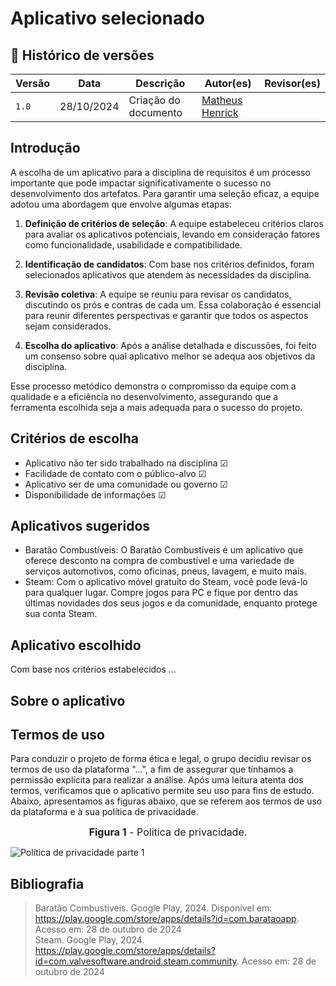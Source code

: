 # Aplicativo selecionado

## 📑 Histórico de versões 

Versão  |   Data   | Descrição | Autor(es) | Revisor(es)
--------- | ------ | ------ | ---------- | ----------
`1.0` | 28/10/2024| Criação do documento | [Matheus Henrick](https://github.com/MatheusHenrickSantos) | |


## Introdução

A escolha de um aplicativo para a disciplina de requisitos é um processo importante que pode impactar significativamente o sucesso no desenvolvimento dos artefatos. Para garantir uma seleção eficaz, a equipe adotou uma abordagem que envolve algumas etapas:

1. **Definição de critérios de seleção**: A equipe estabeleceu critérios claros para avaliar os aplicativos potenciais, levando em consideração fatores como funcionalidade, usabilidade e compatibilidade.

2. **Identificação de candidatos**: Com base nos critérios definidos, foram selecionados aplicativos que atendem às necessidades da disciplina.

3. **Revisão coletiva**: A equipe se reuniu para revisar os candidatos, discutindo os prós e contras de cada um. Essa colaboração é essencial para reunir diferentes perspectivas e garantir que todos os aspectos sejam considerados.

4. **Escolha do aplicativo**: Após a análise detalhada e discussões, foi feito um consenso sobre qual aplicativo melhor se adequa aos objetivos da disciplina.

Esse processo metódico demonstra o compromisso da equipe com a qualidade e a eficiência no desenvolvimento, assegurando que a ferramenta escolhida seja a mais adequada para o sucesso do projeto.


## Critérios de escolha 

* Aplicativo não ter sido trabalhado na disciplina ☑
* Facilidade de contato com o público-alvo ☑
* Aplicativo ser de uma comunidade ou governo ☑
* Disponibilidade de informações ☑

## Aplicativos sugeridos

* Baratão Combustíveis: O Baratão Combustíveis é um aplicativo que oferece desconto na compra de combustível e uma variedade de serviços automotivos, como oficinas, pneus, lavagem, e muito mais.
* Steam: Com o aplicativo móvel gratuito do Steam, você pode levá-lo para qualquer lugar. Compre jogos para PC e fique por dentro das últimas novidades dos seus jogos e da comunidade, enquanto protege sua conta Steam.
  
## Aplicativo escolhido 

Com base nos critérios estabelecidos ...

## Sobre o aplicativo 

## Termos de uso 

Para conduzir o projeto de forma ética e legal, o grupo decidiu revisar os termos de uso da plataforma "...", a fim de assegurar que tínhamos a permissão explícita para realizar a análise. Após uma leitura atenta dos termos, verificamos que o aplicativo permite seu uso para fins de estudo. Abaixo, apresentamos as figuras abaixo, que se referem aos termos de uso da plataforma e à sua política de privacidade.
  
<font size="3"><p style="text-align: center">**Figura 1** - Politica de privacidade.</p></font>
![Política de privacidade parte 1]()

## Bibliografia
> Baratão Combustíveis. Google Play, 2024. Disponível em: https://play.google.com/store/apps/details?id=com.barataoapp. Acesso em: 28 de outubro de 2024</br>
> Steam. Google Play, 2024. https://play.google.com/store/apps/details?id=com.valvesoftware.android.steam.community. Acesso em: 28 de outubro de 2024</br>